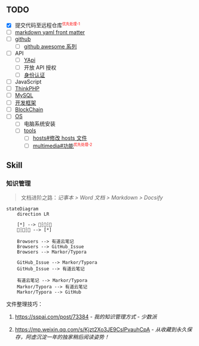 ## TODO

- [x] 提交代码至远程仓库<font color="red"><sup><small>优先处理-1</small></sup></font>
- [ ] [markdown yaml front matter](os/tools/markdown)
- [ ] [github](os/tools/github)
  - [ ] [github awesome 系列](os/tools/github.md#awesome-lists)
- [ ] API
  - [ ] [YApi](os/tools/yapi)
  - [ ] 开放 API 授权
  - [ ] [身份认证](essential/identity.md)
- [ ] JavaScript
- [ ] [ThinkPHP](back-end/thinkphp/)
- [ ] [MySQL](database/mysql/)
- [ ] [开发框架](framework/)
- [ ] [BlockChain](blockchain/)
- [ ] [OS](os/README.md)
  - [ ] 电脑系统安装
  - [ ] [tools](os/tools/README.md)
      - [ ] [hosts#修改 hosts 文件](os/tools/hosts.md#修改-hosts-文件)
      - [ ] [multimedia#功能](os/tools/multimedia.md#功能)<font color="red"><sup><small>优先处理-2</small></sup></font>

## Skill

### 知识管理

> 文档进阶之路：*记事本 > Word 文档 > Markdown > Docsify*

<div class="flash-messages"><div class="flash">

```mermaid
stateDiagram
    direction LR
    
    [*] --> 🛫┆🥳┆🛬
    🛫┆🥳┆🛬 --> [*]    
    
    Browsers --> 有道云笔记
    Browsers --> GitHub_Issue
    Browsers --> Markor/Typora
    
    GitHub_Issue --> Markor/Typora
    GitHub_Issue --> 有道云笔记

    有道云笔记 --> Markor/Typora
    Markor/Typora --> 有道云笔记
    Markor/Typora --> GitHub
```
</div>

文件整理技巧：

1. https://sspai.com/post/73384 - *我的知识管理方式 - 少数派*

2. https://mp.weixin.qq.com/s/Kjzt2Xo3JE9CslPvauhCpA - *从收藏到永久保存，阿虚沉淀一年的独家稍后阅读姿势！*
